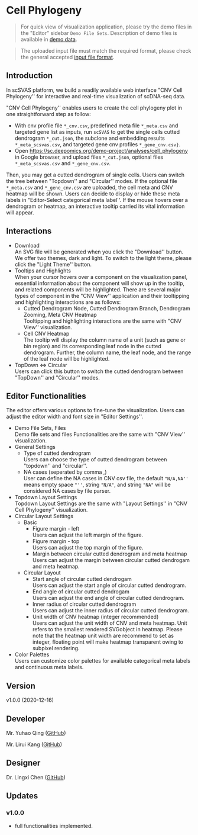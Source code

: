 # Cell Phylogeny

> For quick view of visualization application, please try the demo files in the "Editor" sidebar `Demo File Sets`. Description of demo files is available in [demo data](https://docsc.deepomics.org/#/data/Demo_Data).

> The uploaded input file must match the required format, please check the general accepted [input file format](https://docsc.deepomics.org/#/data/Prepare_Input). 

## Introduction


In scSVAS platform, we build a readily available web interface "CNV Cell Phylogeny''  for interactive and real-time visualization of scDNA-seq data.

"CNV Cell Phylogeny'' enables users to create the cell phylogeny plot in one straightforward step as follow:

 + With cnv profile file `*_cnv.csv`, predefined meta file `*_meta.csv` and targeted gene list as inputs, run `scSVAS` to get the single cells cutted dendrogram `*_cut.json`, the subclone and embedding results `*_meta_scsvas.csv`, and targeted gene cnv profiles `*_gene_cnv.csv}`.
 + Open https://sc.deepomics.org/demo-project/analyses/cell_phylogeny in Google browser, and upload files `*_cut.json`, optional files `*_meta_scsvas.csv` and `*_gene_cnv.csv`.

Then, you may get a cutted dendrogram of single cells. Users can switch the tree between "Topdown'' and "Circular'' modes. If the optional file `*_meta.csv` and `*_gene_cnv.csv` are uploaded, the cell meta and CNV heatmap will be shown. Users can decide to display or hide these meta labels in "Editor-Select categorical meta label''. If the mouse hovers over a dendrogram or heatmap, an interactive tooltip carried its vital information will appear.

## Interactions

  + Download </br>
    An SVG file will be generated when you click the "Download'' button. We offer two themes, dark and light. To switch to the light theme, please click the "Light Theme'' button.
  + Tooltips and Highlights </br>
    When your cursor hovers over a component on the visualization panel, essential information about the component will show up in the tooltip, and related components will be highlighted. There are several major types of component in the "CNV View'' application and their tooltipping and highlighting interactions are as follows:
    + Cutted Dendrogram Node, Cutted Dendrogram Branch, Dendrogram Zooming, Meta CNV Heatmap </br>
      Tooltipping and highlighting interactions are the same with "CNV View'' visualization.
    + Cell CNV Heatmap </br>
      The tooltip will display the column name of a unit (such as gene or bin region) and its corresponding leaf node in the cutted dendrogram. Further, the column name, the leaf node, and the range of the leaf node will be highlighted.
  + TopDown <=> Circular </br>
    Users can click this button to switch the cutted dendrogram between "TopDown'' and "Circular'' modes.
             
             
## Editor Functionalities
The editor offers various options to fine-tune the visualization. Users can adjust the editor width and font size in "Editor Settings''.

  + Demo File Sets, Files </br>
     Demo file sets and files Functionalities are the same with "CNV View'' visualization.
  + General Settings </br>
    + Type of cutted dendrogram </br>
       Users can choose the type of cutted dendrogram between "topdown'' and "circular''.
    + NA cases (seperated by comma ,) </br>
       User can define the NA cases in CNV csv file, the default `"N/A,NA''` means empty space `"''`, string `"N/A"`, and string `"NA"` will be considered NA cases by file parser.
  + Topdown Layout Settings </br>
    Topdown Layout Settings are the same with "Layout Settings'' in "CNV Cell Phylogeny'' visualization.
  + Circular Layout Settings </br>
    + Basic </br>
       + Figure margin - left </br>
         Users can adjust the left margin of the figure.
       + Figure margin - top </br>
         Users can adjust the top margin of the figure.  
       + Margin between circular cutted dendrogram and meta heatmap </br>
         Users can adjust the margin between circular cutted dendrogam and meta heatmap.
    + Circular Layout </br>
       + Start angle of circular cutted dendrogam </br>
         Users can adjust the start angle of circular cutted dendrogram.
       + End angle of circular cutted dendrogam </br>
         Users can adjust the end angle of circular cutted dendrogram.
       + Inner radius of circular cutted dendrogram </br>
         Users can adjust the inner radius of circular cutted dendrogram.
       + Unit width of CNV heatmap (integer recommended) </br>
         Users can adjust the unit width of CNV and meta heatmap. Unit refers to the smallest rendered SVGobject in heatmap. Please note that the heatmap unit width are recommend to set as integer, floating point will make heatmap transparent owing to subpixel rendering.
  + Color Palettes </br>
    Users can customize color palettes for available categorical meta labels and continuous meta labels.


## Version

v1.0.0 (2020-12-16)

## Developer

Mr. Yuhao Qing ([GitHub](https://github.com/Q-Y-H))

Mr. Lirui Kang  ([GitHub](https://github.com/RKLho))

## Designer

Dr. Lingxi Chen ([GitHub](https://github.com/paprikachan))

## Updates

### v1.0.0

   - full functionalities implemented.
